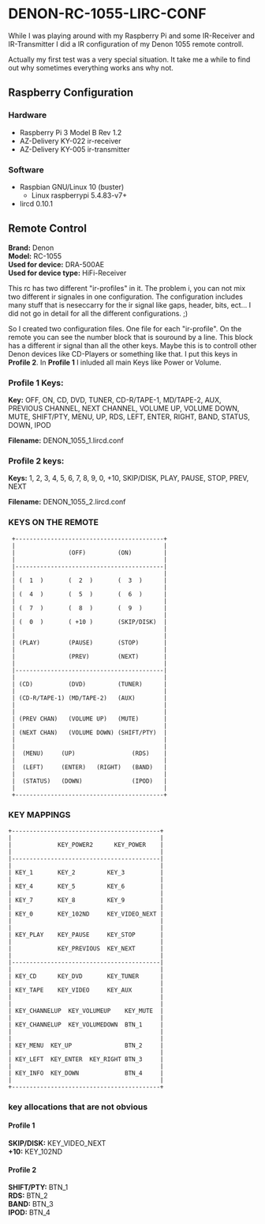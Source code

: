 # DENON-RC-1055-LIRC-CONF

While I was playing around with my Raspberry Pi and some IR-Receiver and IR-Transmitter I did a IR configuration of my Denon 1055 remote controll.

Actually my first test was a very special situation. It take me a while to find out why sometimes everything works ans why not.


## Raspberry Configuration

### Hardware

- Raspberry Pi 3 Model B Rev 1.2
- AZ-Delivery KY-022 ir-receiver
- AZ-Delivery KY-005 ir-transmitter

### Software

- Raspbian GNU/Linux 10 (buster)
    - Linux raspberrypi 5.4.83-v7+
- lircd 0.10.1

## Remote Control

**Brand:** Denon  
**Model:** RC-1055  
**Used for device:** DRA-500AE  
**Used for device type:** HiFi-Receiver  

This rc has two different "ir-profiles" in it. The problem i, you can not mix two different ir signales in one configuration. The configuration includes many stuff that is neseccarry for the ir signal like gaps, header, bits, ect... I did not go in detail for all the different configurations. ;) 

So I created two configuration files. One file for each "ir-profile". On the remote you can see the number block that is souround by a line. This block has a different ir signal than all the other keys. Maybe this is to controll other Denon devices like CD-Players or something like that. I put this keys in **Profile 2**. In **Profile 1** I inluded all main Keys like Power or Volume. 

### Profile 1 Keys:

**Key:** OFF, ON, CD, DVD, TUNER, CD-R/TAPE-1, MD/TAPE-2, AUX, PREVIOUS CHANNEL, NEXT CHANNEL, VOLUME UP, VOLUME DOWN, MUTE, SHIFT/PTY, MENU, UP, RDS, LEFT, ENTER, RIGHT, BAND, STATUS, DOWN, IPOD

**Filename:** DENON_1055_1.lircd.conf

### Profile 2 keys:

**Keys:** 1, 2, 3, 4, 5, 6, 7, 8, 9, 0, +10, SKIP/DISK, PLAY, PAUSE, STOP, PREV, NEXT

**Filename:** DENON_1055_2.lircd.conf

### KEYS ON THE REMOTE

     +------------------------------------------+
     |                                          |
     |               (OFF)         (ON)         |
     |                                          |
     |------------------------------------------|
     |                                          |
     | (  1  )       (  2  )       (  3  )      |
     |                                          |
     | (  4  )       (  5  )       (  6  )      |
     |                                          |
     | (  7  )       (  8  )       (  9  )      |
     |                                          |
     | (  0  )       ( +10 )       (SKIP/DISK)  |
     |                                          |
     |                                          |
     | (PLAY)        (PAUSE)       (STOP)       |
     |                                          |
     |               (PREV)        (NEXT)       |
     |                                          |
     |------------------------------------------|
     |                                          |
     | (CD)          (DVD)         (TUNER)      |
     |                                          |
     | (CD-R/TAPE-1) (MD/TAPE-2)   (AUX)        |
     |                                          |
     |                                          |
     | (PREV CHAN)   (VOLUME UP)   (MUTE)       |
     |                                          |
     | (NEXT CHAN)   (VOLUME DOWN) (SHIFT/PTY)  |
     |                                          |
     |                                          |
     |  (MENU)     (UP)                (RDS)    |
     |                                          |
     |  (LEFT)     (ENTER)   (RIGHT)   (BAND)   |
     |                                          |
     |  (STATUS)   (DOWN)              (IPOD)   |
     |                                          |
     +------------------------------------------+
    
    
### KEY MAPPINGS
    
    +------------------------------------------+
    |                                          |
    |             KEY_POWER2      KEY_POWER    |
    |                                          |
    |------------------------------------------|
    |                                          |
    | KEY_1       KEY_2         KEY_3          |
    |                                          |
    | KEY_4       KEY_5         KEY_6          |
    |                                          |
    | KEY_7       KEY_8         KEY_9          |
    |                                          |
    | KEY_0       KEY_102ND     KEY_VIDEO_NEXT |
    |                                          |
    |                                          |
    | KEY_PLAY    KEY_PAUSE     KEY_STOP       |
    |                                          |
    |             KEY_PREVIOUS  KEY_NEXT       |
    |                                          |
    |------------------------------------------|
    |                                          |
    | KEY_CD      KEY_DVD       KEY_TUNER      |
    |                                          |
    | KEY_TAPE    KEY_VIDEO     KEY_AUX        |
    |                                          |
    |                                          |
    | KEY_CHANNELUP  KEY_VOLUMEUP    KEY_MUTE  |
    |                                          |
    | KEY_CHANNELUP  KEY_VOLUMEDOWN  BTN_1     |
    |                                          |
    |                                          |
    | KEY_MENU  KEY_UP               BTN_2     |
    |                                          |
    | KEY_LEFT  KEY_ENTER  KEY_RIGHT BTN_3     |
    |                                          |
    | KEY_INFO  KEY_DOWN             BTN_4     |
    |                                          |
    +------------------------------------------+


### key allocations that are not obvious

#### Profile 1

**SKIP/DISK:** KEY_VIDEO_NEXT  
**+10:** KEY_102ND  

#### Profile 2

**SHIFT/PTY:** BTN_1  
**RDS:** BTN_2  
**BAND:** BTN_3  
**IPOD:** BTN_4  
